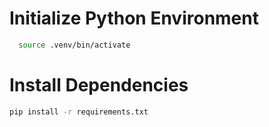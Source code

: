 

# Initialize Python Environment

```bash
  source .venv/bin/activate
```

# Install Dependencies

```bash
pip install -r requirements.txt
```

